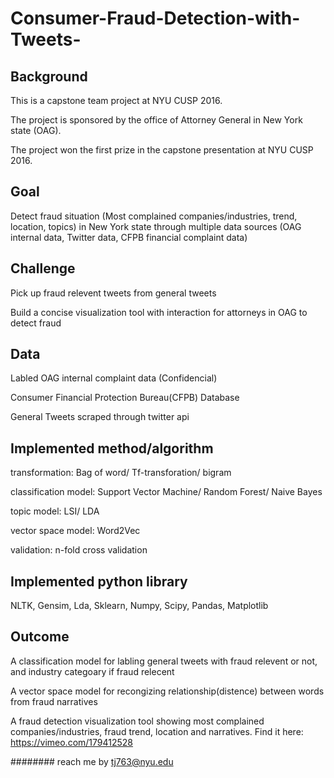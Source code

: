 # Consumer-Fraud-Detection-with-Tweets-

## Background
This is a capstone team project at NYU CUSP 2016. 

The project is sponsored by the office of Attorney General in New York state (OAG).

The project won the first prize in the capstone presentation at NYU CUSP 2016.

## Goal
Detect fraud situation (Most complained companies/industries, trend, location, topics) in New York state through multiple data sources (OAG internal data, Twitter data, CFPB financial complaint data) 

## Challenge
Pick up fraud relevent tweets from general tweets

Build a concise visualization tool with interaction for attorneys in OAG to detect fraud

## Data
Labled OAG internal complaint data (Confidencial)

Consumer Financial Protection Bureau(CFPB) Database

General Tweets scraped through twitter api  

## Implemented method/algorithm
transformation: Bag of word/ Tf-transforation/ bigram

classification model: Support Vector Machine/ Random Forest/ Naive Bayes

topic model: LSI/ LDA

vector space model: Word2Vec

validation: n-fold cross validation

## Implemented python library
NLTK, Gensim, Lda, Sklearn, Numpy, Scipy, Pandas, Matplotlib

## Outcome
A classification model for labling general tweets with fraud relevent or not, and industry categoary if fraud relecent

A vector space model for recongizing relationship(distence) between words from fraud narratives

A fraud detection visualization tool showing most complained companies/industries, fraud trend, location and narratives. Find it here: https://vimeo.com/179412528

######## reach me by tj763@nyu.edu


